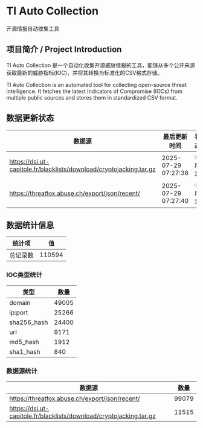 # TI Auto Collection

 开源情报自动收集工具

## 项目简介 / Project Introduction

TI Auto Collection 是一个自动化收集开源威胁情报的工具，能够从多个公开来源获取最新的威胁指标(IOC)，并将其转换为标准化的CSV格式存储。

TI Auto Collection is an automated tool for collecting open-source threat intelligence. It fetches the latest Indicators of Compromise (IOCs) from multiple public sources and stores them in standardized CSV format.

## 数据更新状态

| 数据源 | 最后更新时间 | 状态 |
|--------|------------|------|
| https://dsi.ut-capitole.fr/blacklists/download/cryptojacking.tar.gz | 2025-07-29 07:27:38 | ✅ 成功 |
| https://threatfox.abuse.ch/export/json/recent/ | 2025-07-29 07:27:40 | ✅ 成功 |





























































































































## 数据统计信息

| 统计项 | 值 |
|--------|----|
| 总记录数 | 110594 |

### IOC类型统计

| 类型 | 数量 |
|------|------|
| domain | 49005 |
| ip:port | 25266 |
| sha256_hash | 24400 |
| url | 9171 |
| md5_hash | 1912 |
| sha1_hash | 840 |

### 数据源统计

| 数据源 | 数量 |
|--------|------|
| https://threatfox.abuse.ch/export/json/recent/ | 99079 |
| https://dsi.ut-capitole.fr/blacklists/download/cryptojacking.tar.gz | 11515 |
